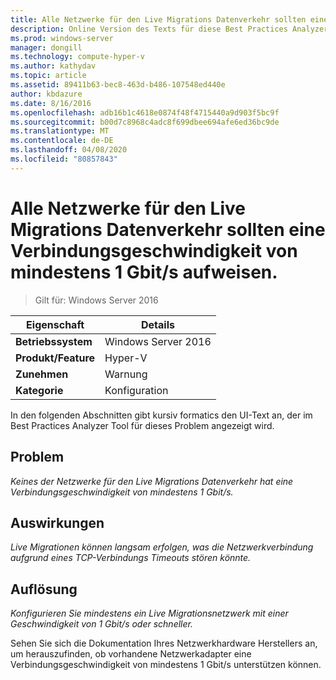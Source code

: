 ```yaml
---
title: Alle Netzwerke für den Live Migrations Datenverkehr sollten eine Verbindungsgeschwindigkeit von mindestens 1 Gbit/s aufweisen.
description: Online Version des Texts für diese Best Practices Analyzer Regel.
ms.prod: windows-server
manager: dongill
ms.technology: compute-hyper-v
ms.author: kathydav
ms.topic: article
ms.assetid: 89411b63-bec8-463d-b486-107548ed440e
author: kbdazure
ms.date: 8/16/2016
ms.openlocfilehash: adb16b1c4618e0874f48f4715440a9d903f5bc9f
ms.sourcegitcommit: b00d7c8968c4adc8f699dbee694afe6ed36bc9de
ms.translationtype: MT
ms.contentlocale: de-DE
ms.lasthandoff: 04/08/2020
ms.locfileid: "80857843"
---
```

# <a name="all-networks-for-live-migration-traffic-should-have-a-link-speed-of-at-least-1-gbps"></a>Alle Netzwerke für den Live Migrations Datenverkehr sollten eine Verbindungsgeschwindigkeit von mindestens 1 Gbit/s aufweisen.

>Gilt für: Windows Server 2016


  
|Eigenschaft|Details|  
|-|-|  
|**Betriebssystem**|Windows Server 2016|  
|**Produkt/Feature**|Hyper-V|  
|**Zunehmen**|Warnung|  
|**Kategorie**|Konfiguration|  
  
In den folgenden Abschnitten gibt kursiv formatics den UI-Text an, der im Best Practices Analyzer Tool für dieses Problem angezeigt wird.  
  
## <a name="issue"></a>Problem  
*Keines der Netzwerke für den Live Migrations Datenverkehr hat eine Verbindungsgeschwindigkeit von mindestens 1 Gbit/s.*  
  
## <a name="impact"></a>Auswirkungen  
*Live Migrationen können langsam erfolgen, was die Netzwerkverbindung aufgrund eines TCP-Verbindungs Timeouts stören könnte.*  
  
## <a name="resolution"></a>Auflösung  
*Konfigurieren Sie mindestens ein Live Migrationsnetzwerk mit einer Geschwindigkeit von 1 Gbit/s oder schneller.*  
  
Sehen Sie sich die Dokumentation Ihres Netzwerkhardware Herstellers an, um herauszufinden, ob vorhandene Netzwerkadapter eine Verbindungsgeschwindigkeit von mindestens 1 Gbit/s unterstützen können.  
  


